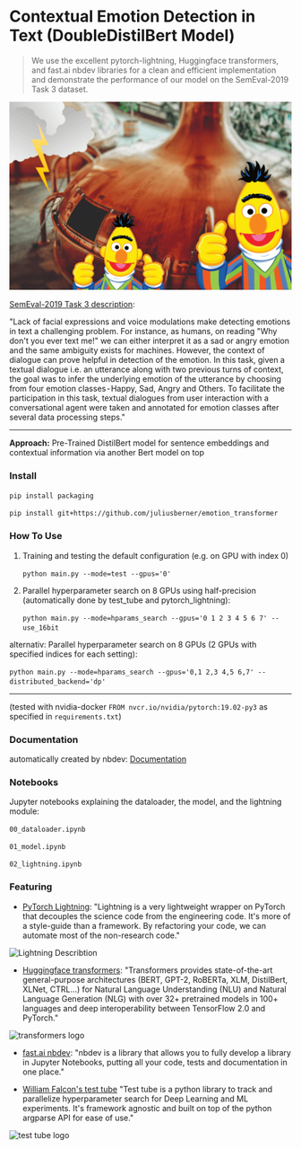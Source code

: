 
<!--

#################################################
### THIS FILE WAS AUTOGENERATED! DO NOT EDIT! ###
#################################################
# file to edit: index.ipynb
# command to build the docs after a change: nbdev_build_docs

-->

# Contextual Emotion Detection in Text (DoubleDistilBert Model)

> We use the excellent pytorch-lightning, Huggingface transformers, and fast.ai nbdev libraries for a clean and efficient implementation and demonstrate the performance of our model on the SemEval-2019 Task 3 dataset.


![Project Image](images/DoubleDistilBert_Lightning.png)

[SemEval-2019 Task 3 description](https://www.aclweb.org/anthology/S19-2005/): 

"Lack of facial expressions and voice modulations make detecting emotions in text a challenging problem. For instance, as humans, on reading "Why don't you ever text me!" we can either interpret it as a sad or angry emotion and the same ambiguity exists for machines. However, the context of dialogue can prove helpful in detection of the emotion. In this task, given a textual dialogue i.e. an utterance along with two previous turns of context, the goal was to infer the underlying emotion of the utterance by choosing from four emotion classes - Happy, Sad, Angry and Others. To facilitate the participation in this task, textual dialogues from user interaction with a conversational agent were taken and annotated for emotion classes after several data processing steps."

----

**Approach:** Pre-Trained DistilBert model for sentence embeddings and contextual information via another Bert model on top

### Install

`pip install packaging`

`pip install git+https://github.com/juliusberner/emotion_transformer`

### How To Use

1. Training and testing the default configuration (e.g. on GPU with index 0)

    `python main.py --mode=test --gpus='0'`
    

2. Parallel hyperparameter search on 8 GPUs using half-precision (automatically done by test_tube and pytorch_lightning):

    `python main.py --mode=hparams_search --gpus='0 1 2 3 4 5 6 7' --use_16bit`


alternativ: Parallel hyperparameter search on 8 GPUs (2 GPUs with specified indices for each setting):

`python main.py --mode=hparams_search --gpus='0,1 2,3 4,5 6,7' --distributed_backend='dp'`


---

(tested with nvidia-docker `FROM nvcr.io/nvidia/pytorch:19.02-py3` as specified in `requirements.txt`)

### Documentation

automatically created by nbdev: [Documentation](https://juliusberner.github.io/emotion_transformer/)

### Notebooks

Jupyter notebooks explaining the dataloader, the model, and the lightning module:

`00_dataloader.ipynb`

`01_model.ipynb`

`02_lightning.ipynb`

### Featuring

* [PyTorch Lightning](https://github.com/williamFalcon/pytorch-lightning/): "Lightning is a very lightweight wrapper on PyTorch that decouples the science code from the engineering code. It's more of a style-guide than a framework. By refactoring your code, we can automate most of the non-research code."


![Lightning Describtion](images/pl.gif)

* [Huggingface transformers](https://github.com/huggingface/transformers): "Transformers provides state-of-the-art general-purpose architectures (BERT, GPT-2, RoBERTa, XLM, DistilBert, XLNet, CTRL...) for Natural Language Understanding (NLU) and Natural Language Generation (NLG) with over 32+ pretrained models in 100+ languages and deep interoperability between TensorFlow 2.0 and PyTorch."


![transformers logo](images/transformers_logo_name.png)

* [fast.ai nbdev](https://github.com/fastai/nbdev): "nbdev is a library that allows you to fully develop a library in Jupyter Notebooks, putting all your code, tests and documentation in one place."

* [William Falcon's test tube](https://github.com/williamFalcon/test-tube) "Test tube is a python library to track and parallelize hyperparameter search for Deep Learning and ML experiments. It's framework agnostic and built on top of the python argparse API for ease of use."


![test tube logo](images/test_tube_logo.png)
